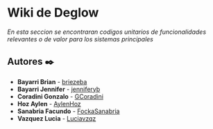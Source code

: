 # Wiki de Deglow 

_En esta seccion se encontraran codigos unitarios de funcionalidades relevantes o de valor para los sistemas principales_

## Autores ✒️

* **Bayarri Brian** - [briezeba](https://github.com/briezeba)
* **Bayarri Jennifer** - [jenniferyb](https://github.com/jenniferyb)
* **Coradini Gonzalo** - [GCoradini](https://github.com/GCoradini)
* **Hoz Aylen** - [AylenHoz](https://github.com/AylenHoz)
* **Sanabria Facundo** - [FockaSanabria](https://github.com/FockaSanabria)
* **Vazquez Lucia** - [Luciavzqz](https://github.com/Luciavzqz)
